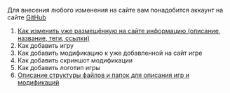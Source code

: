 Для внесения любого изменения на сайте вам понадобится аккаунт на сайте [GitHub](https://github.com/)

1. [Как изменить уже размещённую на сайте информацию (описание, название, теги, ссылки)](/MANUAL/editing.md)
1. Как добавить игру
1. Как добавить модификацию к уже добавленной на сайт игре
1. Как добавить скриншот модификации
1. Как добавить логотип игры
1. [Описание структуры файлов и папок для описания игр и модификаций](MANUAL/formats.md)

